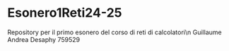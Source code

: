 # Esonero1Reti24-25
Repository per il primo esonero del corso di reti di calcolatori\n
Guillaume Andrea Desaphy 759529
